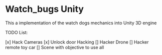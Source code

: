 # Watch_bugs Unity

This a implementation of the watch dogs mechanics into Unity 3D engine

TODO List:

[x] Hack Cameras
[x] Unlock door Hacking
[] Hacker Drone
[] Hacker remote toy car
[] Scene with objective to use all
